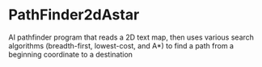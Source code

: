# PathFinder2dAstar
AI pathfinder program that reads a 2D text map, then uses various search algorithms (breadth-first, lowest-cost, and A*) to find a path from a beginning coordinate to a destination
